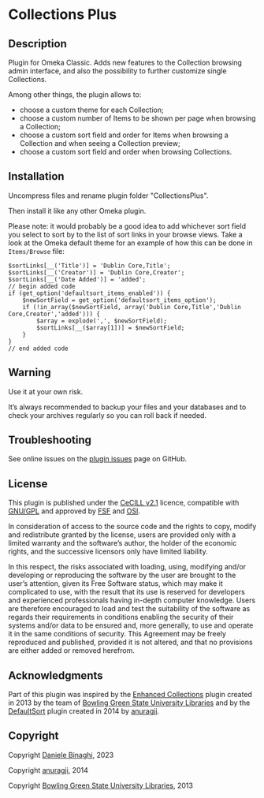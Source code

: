 # Collections Plus

## Description

Plugin for Omeka Classic. Adds new features to the Collection browsing admin interface, and also the possibility to further customize single Collections.

Among other things, the plugin allows to:

- choose a custom theme for each Collection;
- choose a custom number of Items to be shown per page when browsing a Collection;
- choose a custom sort field and order for Items when browsing a Collection and when seeing a Collection preview;
- choose a custom sort field and order when browsing Collections.

## Installation
Uncompress files and rename plugin folder "CollectionsPlus".

Then install it like any other Omeka plugin.

Please note: it would probably be a good idea to add whichever sort field you select to sort by to the list of sort links in your browse views. Take a look at the Omeka default theme for an example of how this can be done in `Items/Browse` file:

	$sortLinks[__('Title')] = 'Dublin Core,Title';
	$sortLinks[__('Creator')] = 'Dublin Core,Creator';
	$sortLinks[__('Date Added')] = 'added';
	// begin added code
	if (get_option('defaultsort_items_enabled')) {
		$newSortField = get_option('defaultsort_items_option');
		if (!in_array($newSortField, array('Dublin Core,Title','Dublin Core,Creator','added'))) {
			$array = explode(',', $newSortField);
			$sortLinks[__($array[1])] = $newSortField;
		}
	}
	// end added code

## Warning
Use it at your own risk.

It’s always recommended to backup your files and your databases and to check your archives regularly so you can roll back if needed.

## Troubleshooting
See online issues on the <a href="https://github.com/DBinaghi/plugin-CollectionsPlus/issues" target="_blank">plugin issues</a> page on GitHub.


## License
This plugin is published under the <a href="https://www.cecill.info/licences/Licence_CeCILL_V2.1-en.html" target="_blank">CeCILL v2.1</a> licence, compatible with <a href="https://www.gnu.org/licenses/gpl-3.0.html" target="_blank">GNU/GPL</a> and approved by <a href="https://www.fsf.org/" target="_blank">FSF</a> and <a href="http://opensource.org/" target="_blank">OSI</a>.

In consideration of access to the source code and the rights to copy, modify and redistribute granted by the license, users are provided only with a limited warranty and the software’s author, the holder of the economic rights, and the successive licensors only have limited liability.

In this respect, the risks associated with loading, using, modifying and/or developing or reproducing the software by the user are brought to the user’s attention, given its Free Software status, which may make it complicated to use, with the result that its use is reserved for developers and experienced professionals having in-depth computer knowledge. Users are therefore encouraged to load and test the suitability of the software as regards their requirements in conditions enabling the security of their systems and/or data to be ensured and, more generally, to use and operate it in the same conditions of security. This Agreement may be freely reproduced and published, provided it is not altered, and that no provisions are either added or removed herefrom.

## Acknowledgments
Part of this plugin was inspired by the [Enhanced Collections](https://github.com/BGSU-LITS/Enhanced-Collections-Plugin) plugin created in 2013 by the team of [Bowling Green State University Libraries](http://ul2.bgsu.edu/labs/) and by the [DefaultSort](https://github.com/anuragji/DefaultSort) plugin created in 2014 by [anuragji](https://github.com/anuragji).

## Copyright
Copyright [Daniele Binaghi](https://github.com/DBinaghi), 2023

Copyright [anuragji](https://github.com/anuragji), 2014

Copyright [Bowling Green State University Libraries](http://ul2.bgsu.edu/labs/), 2013
